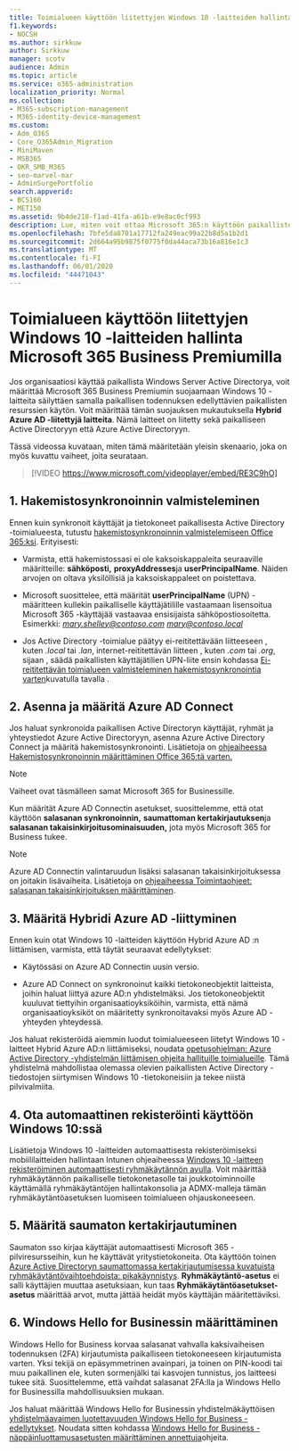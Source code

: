 ```yaml
---
title: Toimialueen käyttöön liitettyjen Windows 10 -laitteiden hallinta Microsoft 365 for Businessissa
f1.keywords:
- NOCSH
ms.author: sirkkuw
author: Sirkkuw
manager: scotv
audience: Admin
ms.topic: article
ms.service: o365-administration
localization_priority: Normal
ms.collection:
- M365-subscription-management
- M365-identity-device-management
ms.custom:
- Adm_O365
- Core_O365Admin_Migration
- MiniMaven
- MSB365
- OKR_SMB_M365
- seo-marvel-mar
- AdminSurgePortfolio
search.appverid:
- BCS160
- MET150
ms.assetid: 9b4de218-f1ad-41fa-a61b-e9e8ac0cf993
description: Lue, miten voit ottaa Microsoft 365:n käyttöön paikallisten Active Directoryyn liitettyjen Windows 10 -laitteiden suojaamisessa muutamassa vaiheessa.
ms.openlocfilehash: 7bfe5da8701a17712fa249eac99a22b8d5a1b2d1
ms.sourcegitcommit: 2d664a95b9875f0775f0da44aca73b16a816e1c3
ms.translationtype: MT
ms.contentlocale: fi-FI
ms.lasthandoff: 06/01/2020
ms.locfileid: "44471043"
---
```

# <a name="enable-domain-joined-windows-10-devices-to-be-managed-by-microsoft-365-business-premium"></a>Toimialueen käyttöön liitettyjen Windows 10 -laitteiden hallinta Microsoft 365 Business Premiumilla

Jos organisaatiosi käyttää paikallista Windows Server Active Directorya, voit määrittää Microsoft 365 Business Premiumin suojaamaan Windows 10 -laitteita säilyttäen samalla paikallisen todennuksen edellyttävien paikallisten resurssien käytön.
Voit määrittää tämän suojauksen mukautuksella **Hybrid Azure AD -liitettyjä laitteita**. Nämä laitteet on liitetty sekä paikalliseen Active Directoryyn että Azure Active Directoryyn.

Tässä videossa kuvataan, miten tämä määritetään yleisin skenaario, joka on myös kuvattu vaiheet, joita seurataan.

> [!VIDEO https://www.microsoft.com/videoplayer/embed/RE3C9hO]
  

## <a name="1-prepare-for-directory-synchronization"></a>1. Hakemistosynkronoinnin valmisteleminen 

Ennen kuin synkronoit käyttäjät ja tietokoneet paikallisesta Active Directory -toimialueesta, tutustu [hakemistosynkronoinnin valmistelemiseen Office 365:ksi](https://docs.microsoft.com/office365/enterprise/prepare-for-directory-synchronization). Erityisesti:

   - Varmista, että hakemistossasi ei ole kaksoiskappaleita seuraaville määritteille: **sähköposti,** **proxyAddresses**ja **userPrincipalName**. Näiden arvojen on oltava yksilöllisiä ja kaksoiskappaleet on poistettava.
   
   - Microsoft suosittelee, että määrität **userPrincipalName** (UPN) -määritteen kullekin paikalliselle käyttäjätilille vastaamaan lisensoitua Microsoft 365 -käyttäjää vastaavaa ensisijaista sähköpostiosoitetta. Esimerkki: *mary.shelley@contoso.com* *mary@contoso.local*
   
   - Jos Active Directory -toimialue päätyy ei-reititettävään liitteeseen , kuten *.local* tai *.lan*, internet-reititettävän liitteen , kuten *.com* tai *.org*, sijaan , säädä paikallisten käyttäjätilien UPN-liite ensin kohdassa [Ei-reititettävän toimialueen valmisteleminen hakemistosynkronointia varten](https://docs.microsoft.com/office365/enterprise/prepare-a-non-routable-domain-for-directory-synchronization)kuvatulla tavalla . 

## <a name="2-install-and-configure-azure-ad-connect"></a>2. Asenna ja määritä Azure AD Connect

Jos haluat synkronoida paikallisen Active Directoryn käyttäjät, ryhmät ja yhteystiedot Azure Active Directoryyn, asenna Azure Active Directory Connect ja määritä hakemistosynkronointi. Lisätietoja on [ohjeaiheessa Hakemistosynkronoinnin määrittäminen Office 365:tä varten.](https://docs.microsoft.com/office365/enterprise/set-up-directory-synchronization)

> [!NOTE]
> Vaiheet ovat täsmälleen samat Microsoft 365 for Businessille. 

Kun määrität Azure AD Connectin asetukset, suosittelemme, että otat käyttöön **salasanan synkronoinnin,** **saumattoman kertakirjautuksen**ja **salasanan takaisinkirjoitusominaisuuden,** jota myös Microsoft 365 for Business tukee.

> [!NOTE]
> Azure AD Connectin valintaruudun lisäksi salasanan takaisinkirjoituksessa on joitakin lisävaiheita. Lisätietoja on [ohjeaiheessa Toimintaohjeet: salasanan takaisinkirjoituksen määrittäminen](https://docs.microsoft.com/azure/active-directory/authentication/howto-sspr-writeback). 

## <a name="3-configure-hybrid-azure-ad-join"></a>3. Määritä Hybridi Azure AD -liittyminen

Ennen kuin otat Windows 10 -laitteiden käyttöön Hybrid Azure AD :n liittämisen, varmista, että täytät seuraavat edellytykset:

   - Käytössäsi on Azure AD Connectin uusin versio.

   - Azure AD Connect on synkronoinut kaikki tietokoneobjektit laitteista, joihin haluat liittyä azure AD:n yhdistelmäksi. Jos tietokoneobjektit kuuluvat tiettyihin organisaatioyksiköihin, varmista, että nämä organisaatioyksiköt on määritetty synkronoitavaksi myös Azure AD -yhteyden yhteydessä.

Jos haluat rekisteröidä aiemmin luodut toimialueeseen liitetyt Windows 10 -laitteet Hybrid Azure AD:n liittämiseksi, noudata [opetusohjelman: Azure Active Directory -yhdistelmän liittämisen ohjeita hallituille toimialueille](https://docs.microsoft.com/azure/active-directory/devices/hybrid-azuread-join-managed-domains#configure-hybrid-azure-ad-join). Tämä yhdistelmä mahdollistaa olemassa olevien paikallisten Active Directory -tiedostojen siirtymisen Windows 10 -tietokoneisiin ja tekee niistä pilvivalmiita.
    
## <a name="4-enable-automatic-enrollment-for-windows-10"></a>4. Ota automaattinen rekisteröinti käyttöön Windows 10:ssä

 Lisätietoja Windows 10 -laitteiden automaattisesta rekisteröimiseksi mobiililaitteiden hallintaan Intunen ohjeaiheessa [Windows 10 -laitteen rekisteröiminen automaattisesti ryhmäkäytännön avulla](https://docs.microsoft.com/windows/client-management/mdm/enroll-a-windows-10-device-automatically-using-group-policy). Voit määrittää ryhmäkäytännön paikalliselle tietokonetasolle tai joukkotoiminnoille käyttämällä ryhmäkäytäntöjen hallintakonsolia ja ADMX-malleja tämän ryhmäkäytäntöasetuksen luomiseen toimialueen ohjauskoneeseen.

## <a name="5-configure-seamless-single-sign-on"></a>5. Määritä saumaton kertakirjautuminen

  Saumaton sso kirjaa käyttäjät automaattisesti Microsoft 365 -pilviresursseihin, kun he käyttävät yritystietokoneita. Ota käyttöön toinen [Azure Active Directoryn saumattomassa kertakirjautumisessa kuvatuista ryhmäkäytäntövaihtoehdoista: pikakäynnistys](https://docs.microsoft.com/azure/active-directory/hybrid/how-to-connect-sso-quick-start#step-2-enable-the-feature). **Ryhmäkäytäntö-asetus** ei salli käyttäjien muuttaa asetuksiaan, kun taas **Ryhmäkäytäntöasetukset-asetus** määrittää arvot, mutta jättää heidät myös käyttäjän määritettäviksi.

## <a name="6-set-up-windows-hello-for-business"></a>6. Windows Hello for Businessin määrittäminen

 Windows Hello for Business korvaa salasanat vahvalla kaksivaiheisen todennuksen (2FA) kirjautumista paikalliseen tietokoneeseen kirjautumista varten. Yksi tekijä on epäsymmetrinen avainpari, ja toinen on PIN-koodi tai muu paikallinen ele, kuten sormenjälki tai kasvojen tunnistus, jos laitteesi tukee sitä. Suosittelemme, että vaihdat salasanat 2FA:lla ja Windows Hello for Businessilla mahdollisuuksien mukaan.

Jos haluat määrittää Windows Hello for Businessin yhdistelmäkäyttöisen [yhdistelmäavaimen luotettavuuden Windows Hello for Business -edellytykset](https://docs.microsoft.com/windows/security/identity-protection/hello-for-business/hello-hybrid-key-trust-prereqs). Noudata sitten kohdassa [Windows Hello for Business -näppäinluottamusasetusten määrittäminen annettuja](https://docs.microsoft.com/windows/security/identity-protection/hello-for-business/hello-hybrid-key-whfb-settings)ohjeita. 
